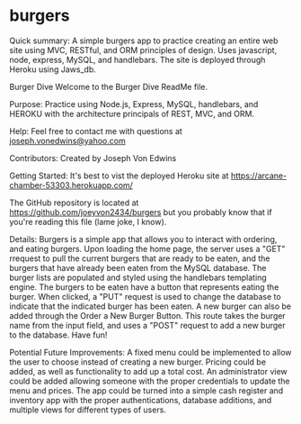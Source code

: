 # burgers
Quick summary: A simple burgers app to practice creating an entire web site using MVC, RESTful, and ORM principles of design. Uses javascript, node, express, MySQL, and handlebars. The site is deployed through Heroku using Jaws_db.


Burger Dive
Welcome to the Burger Dive ReadMe file.

Purpose: Practice using Node.js, Express, MySQL, handlebars, and HEROKU with the architecture principals of REST, MVC, and ORM.

Help: Feel free to contact me with questions at joseph.vonedwins@yahoo.com

Contributors: Created by Joseph Von Edwins

Getting Started:
It's best to vist the deployed Heroku site at https://arcane-chamber-53303.herokuapp.com/

The GitHub repository is located at https://github.com/joeyvon2434/burgers
but you probably know that if you're reading this file (lame joke, I know).

Details:
Burgers is a simple app that allows you to interact with ordering, and eating burgers. Upon loading the home page, the server uses a "GET" rrequest to pull the current burgers that are ready to be eaten, and the burgers that have already been eaten from the MySQL database. The burger lists are populated and styled using the handlebars templating engine. The burgers to be eaten have a button that represents eating the burger. When clicked, a "PUT" request is used to change the database to indicate that the indicated burger has been eaten. A new burger can also be added through the Order a New Burger Button. This route takes the burger name from the input field, and uses a "POST" request to add a new burger to the database. Have fun!

Potential Future Improvements:
A fixed menu could be implemented to allow the user to choose instead of creating a new burger. Pricing could be added, as well as functionality to add up a total cost. An administrator view could be added allowing someone with the proper credentials to update the menu and prices. The app could be turned into a simple cash register and inventory app with the proper authentications, database additions, and multiple views for different types of users.